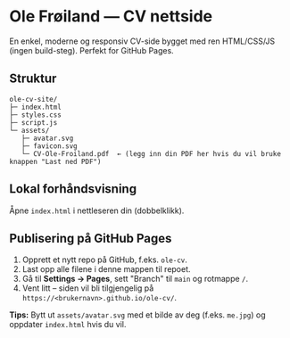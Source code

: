 # Ole Frøiland — CV nettside

En enkel, moderne og responsiv CV-side bygget med ren HTML/CSS/JS (ingen build-steg).
Perfekt for GitHub Pages.

## Struktur
```
ole-cv-site/
├─ index.html
├─ styles.css
├─ script.js
└─ assets/
   ├─ avatar.svg
   ├─ favicon.svg
   └─ CV-Ole-Froiland.pdf  ← (legg inn din PDF her hvis du vil bruke knappen "Last ned PDF")
```

## Lokal forhåndsvisning
Åpne `index.html` i nettleseren din (dobbelklikk).

## Publisering på GitHub Pages
1. Opprett et nytt repo på GitHub, f.eks. `ole-cv`.
2. Last opp alle filene i denne mappen til repoet.
3. Gå til **Settings → Pages**, sett "Branch" til `main` og rotmappe `/`.
4. Vent litt – siden vil bli tilgjengelig på `https://<brukernavn>.github.io/ole-cv/`.

**Tips:** Bytt ut `assets/avatar.svg` med et bilde av deg (f.eks. `me.jpg`) og oppdater `index.html` hvis du vil.
